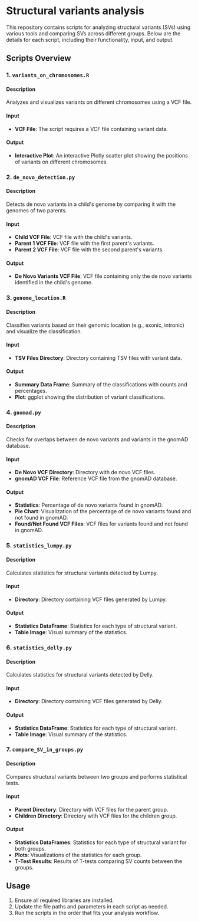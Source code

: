 # Structural variants analysis

This repository contains scripts for analyzing structural variants (SVs) using various tools and comparing SVs across different groups. Below are the details for each script, including their functionality, input, and output.

## Scripts Overview

### 1. `variants_on_chromosomes.R`
#### Description
Analyzes and visualizes variants on different chromosomes using a VCF file.

#### Input
- **VCF File**: The script requires a VCF file containing variant data.

#### Output
- **Interactive Plot**: An interactive Plotly scatter plot showing the positions of variants on different chromosomes.

### 2. `de_novo_detection.py`
#### Description
Detects de novo variants in a child's genome by comparing it with the genomes of two parents.

#### Input
- **Child VCF File**: VCF file with the child's variants.
- **Parent 1 VCF File**: VCF file with the first parent's variants.
- **Parent 2 VCF File**: VCF file with the second parent's variants.

#### Output
- **De Novo Variants VCF File**: VCF file containing only the de novo variants identified in the child's genome.

### 3. `genome_location.R`
#### Description
Classifies variants based on their genomic location (e.g., exonic, intronic) and visualize the classification.

#### Input
- **TSV Files Directory**: Directory containing TSV files with variant data.

#### Output
- **Summary Data Frame**: Summary of the classifications with counts and percentages.
- **Plot**: ggplot showing the distribution of variant classifications.

### 4. `gnomad.py`
#### Description
Checks for overlaps between de novo variants and variants in the gnomAD database.

#### Input
- **De Novo VCF Directory**: Directory with de novo VCF files.
- **gnomAD VCF File**: Reference VCF file from the gnomAD database.

#### Output
- **Statistics**: Percentage of de novo variants found in gnomAD.
- **Pie Chart**: Visualization of the percentage of de novo variants found and not found in gnomAD.
- **Found/Not Found VCF Files**: VCF files for variants found and not found in gnomAD.

### 5. `statistics_lumpy.py`
#### Description
Calculates statistics for structural variants detected by Lumpy.

#### Input
- **Directory**: Directory containing VCF files generated by Lumpy.

#### Output
- **Statistics DataFrame**: Statistics for each type of structural variant.
- **Table Image**: Visual summary of the statistics.

### 6. `statistics_delly.py`
#### Description
Calculates statistics for structural variants detected by Delly.

#### Input
- **Directory**: Directory containing VCF files generated by Delly.

#### Output
- **Statistics DataFrame**: Statistics for each type of structural variant.
- **Table Image**: Visual summary of the statistics.

### 7. `compare_SV_in_groups.py`
#### Description
Compares structural variants between two groups and performs statistical tests.

#### Input
- **Parent Directory**: Directory with VCF files for the parent group.
- **Children Directory**: Directory with VCF files for the children group.

#### Output
- **Statistics DataFrames**: Statistics for each type of structural variant for both groups.
- **Plots**: Visualizations of the statistics for each group.
- **T-Test Results**: Results of T-tests comparing SV counts between the groups.

## Usage
1. Ensure all required libraries are installed.
2. Update the file paths and parameters in each script as needed.
3. Run the scripts in the order that fits your analysis workflow.



